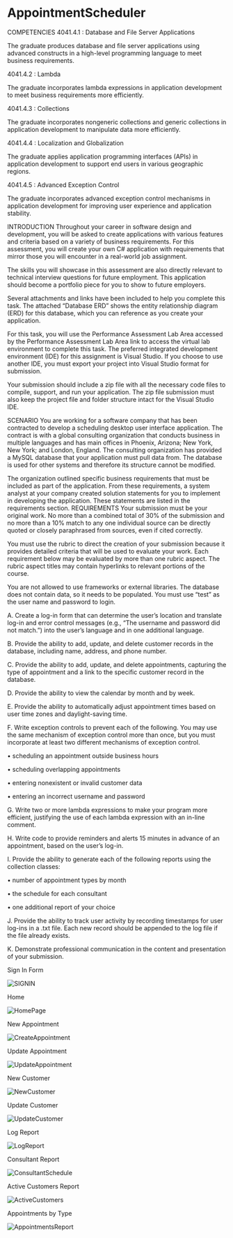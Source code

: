 # AppointmentScheduler
COMPETENCIES
4041.4.1 : Database and File Server Applications

The graduate produces database and file server applications using advanced constructs in a high-level programming language to meet business requirements.

4041.4.2 : Lambda

The graduate incorporates lambda expressions in application development to meet business requirements more efficiently.

4041.4.3 : Collections

The graduate incorporates nongeneric collections and generic collections in application development to manipulate data more efficiently.

4041.4.4 : Localization and Globalization

The graduate applies application programming interfaces (APIs) in application development to support end users in various geographic regions.

4041.4.5 : Advanced Exception Control

The graduate incorporates advanced exception control mechanisms in application development for improving user experience and application stability.

INTRODUCTION
Throughout your career in software design and development, you will be asked to create applications with various features and criteria based on a variety of business requirements. For this assessment, you will create your own C# application with requirements that mirror those you will encounter in a real-world job assignment.

 

The skills you will showcase in this assessment are also directly relevant to technical interview questions for future employment. This application should become a portfolio piece for you to show to future employers.

 

Several attachments and links have been included to help you complete this task. The attached “Database ERD” shows the entity relationship diagram (ERD) for this database, which you can reference as you create your application.

 

For this task, you will use the Performance Assessment Lab Area accessed by the Performance Assessment Lab Area link to access the virtual lab environment to complete this task. The preferred integrated development environment (IDE) for this assignment is Visual Studio. If you choose to use another IDE, you must export your project into Visual Studio format for submission.

 

Your submission should include a zip file with all the necessary code files to compile, support, and run your application. The zip file submission must also keep the project file and folder structure intact for the Visual Studio IDE.

SCENARIO
You are working for a software company that has been contracted to develop a scheduling desktop user interface application. The contract is with a global consulting organization that conducts business in multiple languages and has main offices in Phoenix, Arizona; New York, New York; and London, England. The consulting organization has provided a MySQL database that your application must pull data from. The database is used for other systems and therefore its structure cannot be modified.

The organization outlined specific business requirements that must be included as part of the application. From these requirements, a system analyst at your company created solution statements for you to implement in developing the application. These statements are listed in the requirements section.
REQUIREMENTS
Your submission must be your original work. No more than a combined total of 30% of the submission and no more than a 10% match to any one individual source can be directly quoted or closely paraphrased from sources, even if cited correctly.

 

You must use the rubric to direct the creation of your submission because it provides detailed criteria that will be used to evaluate your work. Each requirement below may be evaluated by more than one rubric aspect. The rubric aspect titles may contain hyperlinks to relevant portions of the course.

 

You are not allowed to use frameworks or external libraries. The database does not contain data, so it needs to be populated. You must use “test” as the user name and password to login.

 

A.   Create a log-in form that can determine the user’s location and translate log-in and error control messages (e.g., “The username and password did not match.”) into the user’s language and in one additional language.

 

B.  Provide the ability to add, update, and delete customer records in the database, including name, address, and phone number. 

 

C.   Provide the ability to add, update, and delete appointments, capturing the type of appointment and a link to the specific customer record in the database.

 

D.   Provide the ability to view the calendar by month and by week. 

 

E.   Provide the ability to automatically adjust appointment times based on user time zones and daylight-saving time.

 

F.   Write exception controls to prevent each of the following. You may use the same mechanism of exception control more than once, but you must incorporate at least two different mechanisms of exception control.

•   scheduling an appointment outside business hours

•   scheduling overlapping appointments

•   entering nonexistent or invalid customer data

•   entering an incorrect username and password

 

G.  Write two or more lambda expressions to make your program more efficient, justifying the use of each lambda expression with an in-line comment.

 

H.  Write code to provide reminders and alerts 15 minutes in advance of an appointment, based on the user’s log-in.

 

I.   Provide the ability to generate each of the following reports using the collection classes:

•   number of appointment types by month

•   the schedule for each consultant

•   one additional report of your choice


J.   Provide the ability to track user activity by recording timestamps for user log-ins in a .txt file. Each new record should be appended to the log file if the file already exists.

 

K.   Demonstrate professional communication in the content and presentation of your submission.

Sign In Form

![SIGNIN](https://user-images.githubusercontent.com/87586209/176087417-57c7830e-b7d8-4815-8791-ddb528e2b41d.png)

Home

![HomePage](https://user-images.githubusercontent.com/87586209/176087463-3e4cc569-2843-4fcd-8891-004817de8ffd.png)

New Appointment

![CreateAppointment](https://user-images.githubusercontent.com/87586209/176087547-9259dbea-4b89-4dfe-b6fc-270f188799bd.png)

Update Appointment

![UpdateAppointment](https://user-images.githubusercontent.com/87586209/176087576-2ac3833f-39bc-49c4-a551-9c4deb6f0cb3.png)

New Customer

![NewCustomer](https://user-images.githubusercontent.com/87586209/176087630-e73c8aff-ce37-444d-96c7-887e78cf2a03.png)

Update Customer

![UpdateCustomer](https://user-images.githubusercontent.com/87586209/176087640-701e06bd-a757-4a0e-a9dc-c4da89af8d73.png)

Log Report

![LogReport](https://user-images.githubusercontent.com/87586209/176087653-36bd0dcd-0a03-4cdb-ace4-e4accf0e7088.png)

Consultant Report

![ConsultantSchedule](https://user-images.githubusercontent.com/87586209/176087678-4815d540-3cd2-45a0-ac7d-6ef2abc394cf.png)

Active Customers Report

![ActiveCustomers](https://user-images.githubusercontent.com/87586209/176087690-8ecff849-3a77-40d4-918d-270e4dabe9a5.png)

Appointments by Type

![AppointmentsReport](https://user-images.githubusercontent.com/87586209/176087723-c5dede9b-9929-4106-8bd7-069d61d0c6b7.png)



